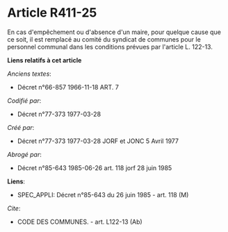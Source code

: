 # Article R411-25

En cas d'empêchement ou d'absence d'un maire, pour quelque cause que ce soit, il est remplacé au comité du syndicat de
communes pour le personnel communal dans les conditions prévues par l'article L. 122-13.

**Liens relatifs à cet article**

_Anciens textes_:

  - Décret n°66-857 1966-11-18 ART. 7

_Codifié par_:

  - Décret n°77-373 1977-03-28

_Créé par_:

  - Décret n°77-373 1977-03-28 JORF et JONC 5 Avril 1977

_Abrogé par_:

  - Décret n°85-643 1985-06-26 art. 118 jorf 28 juin 1985

**Liens**:

  - SPEC_APPLI: Décret n°85-643 du 26 juin 1985 - art. 118 (M)

_Cite_:

  - CODE DES COMMUNES. - art. L122-13 (Ab)

